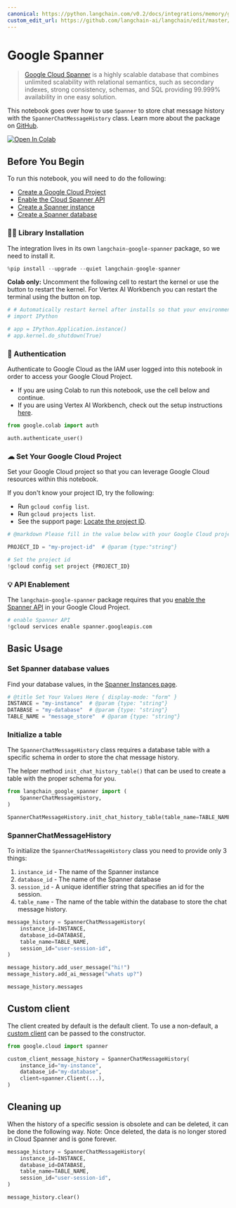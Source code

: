```yaml
---
canonical: https://python.langchain.com/v0.2/docs/integrations/memory/google_spanner/
custom_edit_url: https://github.com/langchain-ai/langchain/edit/master/docs/docs/integrations/memory/google_spanner.ipynb
---
```


# Google Spanner
> [Google Cloud Spanner](https://cloud.google.com/spanner) is a highly scalable database that combines unlimited scalability with relational semantics, such as secondary indexes, strong consistency, schemas, and SQL providing 99.999% availability in one easy solution.

This notebook goes over how to use `Spanner` to store chat message history with the `SpannerChatMessageHistory` class.
Learn more about the package on [GitHub](https://github.com/googleapis/langchain-google-spanner-python/).

[![Open In Colab](https://colab.research.google.com/assets/colab-badge.svg)](https://colab.research.google.com/github/googleapis/langchain-google-spanner-python/blob/main/samples/chat_message_history.ipynb)

## Before You Begin

To run this notebook, you will need to do the following:

* [Create a Google Cloud Project](https://developers.google.com/workspace/guides/create-project)
* [Enable the Cloud Spanner API](https://console.cloud.google.com/flows/enableapi?apiid=spanner.googleapis.com)
* [Create a Spanner instance](https://cloud.google.com/spanner/docs/create-manage-instances)
* [Create a Spanner database](https://cloud.google.com/spanner/docs/create-manage-databases)

### 🦜🔗 Library Installation
The integration lives in its own `langchain-google-spanner` package, so we need to install it.

```python
%pip install --upgrade --quiet langchain-google-spanner
```

**Colab only:** Uncomment the following cell to restart the kernel or use the button to restart the kernel. For Vertex AI Workbench you can restart the terminal using the button on top.

```python
# # Automatically restart kernel after installs so that your environment can access the new packages
# import IPython

# app = IPython.Application.instance()
# app.kernel.do_shutdown(True)
```

### 🔐 Authentication
Authenticate to Google Cloud as the IAM user logged into this notebook in order to access your Google Cloud Project.

* If you are using Colab to run this notebook, use the cell below and continue.
* If you are using Vertex AI Workbench, check out the setup instructions [here](https://github.com/GoogleCloudPlatform/generative-ai/tree/main/setup-env).

```python
from google.colab import auth

auth.authenticate_user()
```

### ☁ Set Your Google Cloud Project
Set your Google Cloud project so that you can leverage Google Cloud resources within this notebook.

If you don't know your project ID, try the following:

* Run `gcloud config list`.
* Run `gcloud projects list`.
* See the support page: [Locate the project ID](https://support.google.com/googleapi/answer/7014113).

```python
# @markdown Please fill in the value below with your Google Cloud project ID and then run the cell.

PROJECT_ID = "my-project-id"  # @param {type:"string"}

# Set the project id
!gcloud config set project {PROJECT_ID}
```

### 💡 API Enablement
The `langchain-google-spanner` package requires that you [enable the Spanner API](https://console.cloud.google.com/flows/enableapi?apiid=spanner.googleapis.com) in your Google Cloud Project.

```python
# enable Spanner API
!gcloud services enable spanner.googleapis.com
```

## Basic Usage

### Set Spanner database values
Find your database values, in the [Spanner Instances page](https://console.cloud.google.com/spanner).

```python
# @title Set Your Values Here { display-mode: "form" }
INSTANCE = "my-instance"  # @param {type: "string"}
DATABASE = "my-database"  # @param {type: "string"}
TABLE_NAME = "message_store"  # @param {type: "string"}
```

### Initialize a table
The `SpannerChatMessageHistory` class requires a database table with a specific schema in order to store the chat message history.

The helper method `init_chat_history_table()` that can be used to create a table with the proper schema for you.

```python
from langchain_google_spanner import (
    SpannerChatMessageHistory,
)

SpannerChatMessageHistory.init_chat_history_table(table_name=TABLE_NAME)
```

### SpannerChatMessageHistory

To initialize the `SpannerChatMessageHistory` class you need to provide only 3 things:

1. `instance_id` - The name of the Spanner instance
2. `database_id` - The name of the Spanner database
3. `session_id` - A unique identifier string that specifies an id for the session.
4. `table_name` - The name of the table within the database to store the chat message history.

```python
message_history = SpannerChatMessageHistory(
    instance_id=INSTANCE,
    database_id=DATABASE,
    table_name=TABLE_NAME,
    session_id="user-session-id",
)

message_history.add_user_message("hi!")
message_history.add_ai_message("whats up?")
```

```python
message_history.messages
```

## Custom client
The client created by default is the default client. To use a non-default, a [custom client](https://cloud.google.com/spanner/docs/samples/spanner-create-client-with-query-options#spanner_create_client_with_query_options-python) can be passed to the constructor.

```python
from google.cloud import spanner

custom_client_message_history = SpannerChatMessageHistory(
    instance_id="my-instance",
    database_id="my-database",
    client=spanner.Client(...),
)
```

## Cleaning up

When the history of a specific session is obsolete and can be deleted, it can be done the following way.
Note: Once deleted, the data is no longer stored in Cloud Spanner and is gone forever.

```python
message_history = SpannerChatMessageHistory(
    instance_id=INSTANCE,
    database_id=DATABASE,
    table_name=TABLE_NAME,
    session_id="user-session-id",
)

message_history.clear()
```